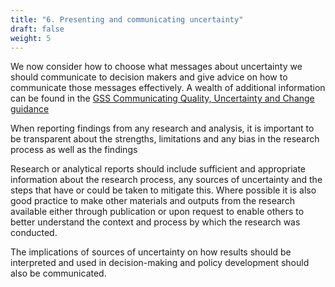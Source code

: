 ```yaml
---
title: "6. Presenting and communicating uncertainty"
draft: false
weight: 5
---
```


We now consider how to choose what messages about uncertainty we should communicate to decision makers and give advice on how to communicate those messages effectively. A wealth of additional information can be found in the [GSS Communicating Quality, Uncertainty and Change guidance](https://analysisfunction.civilservice.gov.uk/policy-store/communicating-quality-uncertainty-and-change/)

When reporting findings from any research and analysis, it is important to be transparent about the strengths, limitations and any bias in the research process as well as the findings

Research or analytical reports should include sufficient and appropriate information about the research process, any sources of uncertainty and the steps that have or could be taken to mitigate this. Where possible it is also good practice to make other materials and outputs from the research available either through publication or upon request to enable others to better understand the context and process by which the research was conducted.

The implications of sources of uncertainty on how results should be interpreted and used in decision-making and policy development should also be communicated.

